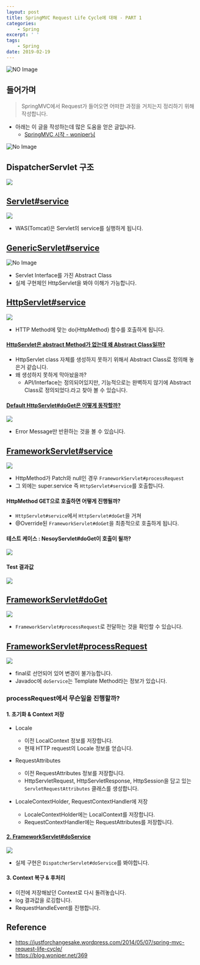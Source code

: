 ```yaml
---
layout: post
title: SpringMVC Request Life Cycle에 대해 - PART 1
categories:
    - Spring
excerpt: ' '
tags:
    - Spring
date: 2019-02-19
---
```


![NO Image](/assets/logo/spring.png)


## 들어가며
> SpringMVC에서 Request가 들어오면 어떠한 과정을 거치는지 정리하기 위해 작성합니다.

- 아래는 이 글을 작성하는데 많은 도움을 얻은 글입니다.
    - [SpringMVC 시작 - woniper님](https://blog.woniper.net/366)

![No Image](/assets/posts/img/2019-02-18-20-20-08.png)

## DispatcherServlet 구조

![](/assets/posts/img/2019-02-19-13-41-06.png)


## [Servlet#service](https://github.com/javaee/servlet-spec/blob/master/src/main/java/javax/servlet/Servlet.java#L153)

![](/assets/posts/img/2019-02-19-13-44-53.png)

- WAS(Tomcat)은 Servlet의 service를 실행하게 됩니다.

## [GenericServlet#service](https://github.com/javaee/servlet-spec/blob/master/src/main/java/javax/servlet/GenericServlet.java#L277)

![No Image](/assets/posts/img/2019-02-18-21-58-48.png)

- Servlet Interface를 가진 Abstract Class
- 실제 구현체인 HttpServlet을 봐야 이해가 가능합니다.

## [HttpServlet#service](https://github.com/javaee/servlet-spec/blob/master/src/main/java/javax/servlet/http/HttpServlet.java#L635)

![](/assets/posts/img/2019-02-18-22-01-15.png)

- HTTP Method에 맞는 do{HttpMethod} 함수를 호출하게 됩니다.

#### [HttpServlet은 abstract Method가 없는데 왜 Abstract Class일까?](https://stackoverflow.com/questions/18909206/why-httpservlet-is-an-abstract-class-any-functional-reason)
- HttpServlet class 자체를 생성하지 못하기 위해서 Abstract Class로 정의해 놓은거 같습니다.
- 왜 생성하지 못하게 막아놨을까?
    - API/Interface는 정의되어있지만, 기능적으로는 완벽하지 않기에 Abstract Class로 정의되었다.라고 찾아 볼 수 있습니다.

#### [Default HttpServlet#doGet은 어떻게 동작할까?](https://github.com/javaee/servlet-spec/blob/master/src/main/java/javax/servlet/http/HttpServlet.java#L167)

![](/assets/posts/img/2019-02-19-22-54-11.png)

- Error Message만 반환하는 것을 볼 수 있습니다.

## [FrameworkServlet#service](https://github.com/spring-projects/spring-framework/blob/master/spring-webmvc/src/main/java/org/springframework/web/servlet/FrameworkServlet.java#L874)

![](/assets/posts/img/2019-02-19-14-01-53.png)

- HttpMethod가 Patch와 null인 경우 `FrameworkServlet#processRequest`
- 그 외에는 super.service 즉 `HttpServlet#service`를 호출합니다.

#### HttpMethod GET으로 호출하면 어떻게 진행될까?
- `HttpServlet#service`에서 `HttpServlet#doGet`을 거쳐
- @Override된 `FrameworkServlet#doGet`을 최종적으로 호출하게 됩니다.

#### 테스트 케이스 : NesoyServlet#doGet이 호출이 될까?

![](/assets/posts/img/2019-02-19-23-26-46.png)

#### Test 결과값

![](/assets/posts/img/2019-02-19-23-27-40.png)


## [FrameworkServlet#doGet](https://github.com/spring-projects/spring-framework/blob/master/spring-webmvc/src/main/java/org/springframework/web/servlet/FrameworkServlet.java#L874)

![](/assets/posts/img/2019-02-18-22-01-46.png)

- `FrameworkServlet#processRequest`로 전달하는 것을 확인할 수 있습니다.

## [FrameworkServlet#processRequest](https://github.com/spring-projects/spring-framework/blob/master/spring-webmvc/src/main/java/org/springframework/web/servlet/FrameworkServlet.java#L987)

![](/assets/posts/img/2019-02-19-23-34-48.png)

- final로 선언되어 있어 변경이 불가능합니다.
- Javadoc에 `doService`는 Template Method라는 정보가 있습니다.



### processRequest에서 무슨일을 진행할까?


#### 1. 초기화 & Context 저장
- Locale
    - 이전 LocalContext 정보를 저장합니다.
    - 현재 HTTP request의 Locale 정보를 얻습니다.
- RequestAttributes
    - 이전 RequestAttributes 정보를 저장합니다.
    - HttpServletRequest, HttpServletResponse, HttpSession을 담고 있는 `ServletRequestAttributes` 클래스를 생성합니다.

- LocaleContextHolder, RequestContextHandler에 저장
    - LocaleContextHolder에는 LocalContext를 저장합니다.
    - RequestContextHandler에는 RequestAttributes를 저장합니다.

#### [2. FrameworkServlet#doService](https://github.com/spring-projects/spring-framework/blob/master/spring-webmvc/src/main/java/org/springframework/web/servlet/FrameworkServlet.java#L1177)

![](/assets/posts/img/2019-02-18-22-02-39.png)

- 실제 구현은 `DispatcherServlet#doService`를 봐야합니다.

#### 3. Context 복구 & 후처리
- 이전에 저장해놨던 Context로 다시 돌려놓습니다.
- log 결과값을 로깅합니다.
- RequestHandleEvent를 진행합니다.


## Reference
- <https://justforchangesake.wordpress.com/2014/05/07/spring-mvc-request-life-cycle/>
- <https://blog.woniper.net/369>
